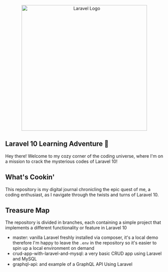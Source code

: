 <p align="center"><a href="https://laravel.com" target="_blank"><img src="https://raw.githubusercontent.com/laravel/art/master/logo-lockup/5%20SVG/2%20CMYK/1%20Full%20Color/laravel-logolockup-cmyk-red.svg" width="400" alt="Laravel Logo"></a></p>

## Laravel 10 Learning Adventure 🚀
Hey there! Welcome to my cozy corner of the coding universe, where I'm on a mission to crack the mysterious codes of Laravel 10! 

## What's Cookin'
This repository is my digital journal chronicling the epic quest of me, a coding enthusiast, as I navigate through the twists and turns of Laravel 10.

## Treasure Map
The repository is divided in branches, each containing a simple project that implements a different functionality or feature in Laravel 10

- master: vanilla Laravel freshly installed via composer, it's a local demo therefore I'm happy to leave the `.env` in the repository so it's easier to spin up a local environment on demand
- crud-app-with-laravel-and-mysql: a very basic CRUD app using Laravel and MySQL
- graphql-api: and example of a GraphQL API Using Laravel